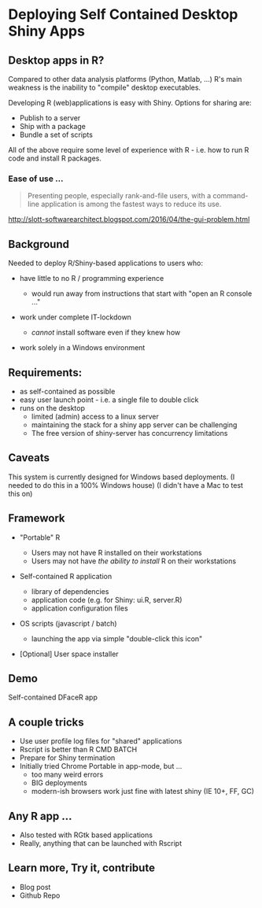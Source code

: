 # Deploying Self Contained Desktop Shiny Apps

## Desktop apps in R?
Compared to other data analysis platforms (Python, Matlab, ...) R's main weakness
is the inability to "compile" desktop executables.

Developing R (web)applications is easy with Shiny.
Options for sharing are:

* Publish to a server
* Ship with a package
* Bundle a set of scripts

All of the above require some level of experience with R - i.e. how to run R code and install
R packages.

### Ease of use ...
> Presenting people, especially rank-and-file users, with a command-line
> application is among the fastest ways to reduce its use.

http://slott-softwarearchitect.blogspot.com/2016/04/the-gui-problem.html

## Background
Needed to deploy R/Shiny-based applications to users who:
* have little to no R / programming experience
  * would run away from instructions that start with "open an R console ..."

* work under complete IT-lockdown
  * _cannot_ install software even if they knew how

* work solely in a Windows environment

## Requirements:
* as self-contained as possible
* easy user launch point - i.e. a single file to double click
* runs on the desktop
  * limited (admin) access to a linux server
  * maintaining the stack for a shiny app server can be challenging
  * The free version of shiny-server has concurrency limitations

## Caveats
This system is currently designed for Windows based deployments.
(I needed to do this in a 100% Windows house)
(I didn't have a Mac to test this on)

## Framework
* "Portable" R
  * Users may not have R installed on their workstations
  * Users may not have _the ability to install_ R on their workstations

* Self-contained R application
  * library of dependencies
  * application code (e.g. for Shiny: ui.R, server.R)
  * application configuration files

* OS scripts (javascript / batch)
  * launching the app via simple "double-click this icon"

* [Optional] User space installer

## Demo
Self-contained DFaceR app

## A couple tricks
* Use user profile log files for "shared" applications
* Rscript is better than R CMD BATCH
* Prepare for Shiny termination
* Initially tried Chrome Portable in app-mode, but ...
  * too many weird errors
  * BIG deployments
  * modern-ish browsers work just fine with latest shiny (IE 10+, FF, GC)

## Any R app ...
* Also tested with RGtk based applications
* Really, anything that can be launched with Rscript

## Learn more, Try it, contribute
* Blog post
* Github Repo
